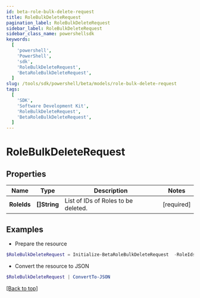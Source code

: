 ```yaml
---
id: beta-role-bulk-delete-request
title: RoleBulkDeleteRequest
pagination_label: RoleBulkDeleteRequest
sidebar_label: RoleBulkDeleteRequest
sidebar_class_name: powershellsdk
keywords:
  [
    'powershell',
    'PowerShell',
    'sdk',
    'RoleBulkDeleteRequest',
    'BetaRoleBulkDeleteRequest',
  ]
slug: /tools/sdk/powershell/beta/models/role-bulk-delete-request
tags:
  [
    'SDK',
    'Software Development Kit',
    'RoleBulkDeleteRequest',
    'BetaRoleBulkDeleteRequest',
  ]
---
```


# RoleBulkDeleteRequest

## Properties

| Name | Type | Description | Notes |
| --- | --- | --- | --- |
| **RoleIds** | **[]String** | List of IDs of Roles to be deleted. | [required] |

## Examples

- Prepare the resource

```powershell
$RoleBulkDeleteRequest = Initialize-BetaRoleBulkDeleteRequest  -RoleIds [2c9180847812e0b1017817051919ecca, 2c9180887812e0b201781e129f151816]
```

- Convert the resource to JSON

```powershell
$RoleBulkDeleteRequest | ConvertTo-JSON
```

[[Back to top]](#)
